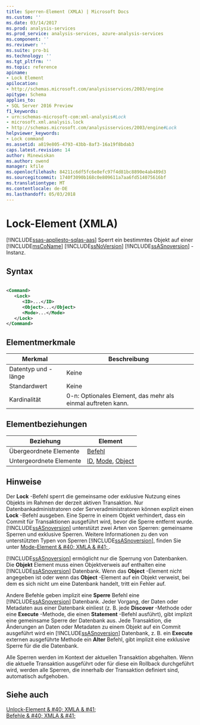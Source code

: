 ```yaml
---
title: Sperren-Element (XMLA) | Microsoft Docs
ms.custom: ''
ms.date: 03/14/2017
ms.prod: analysis-services
ms.prod_service: analysis-services, azure-analysis-services
ms.component: ''
ms.reviewer: ''
ms.suite: pro-bi
ms.technology: ''
ms.tgt_pltfrm: ''
ms.topic: reference
apiname:
- Lock Element
apilocation:
- http://schemas.microsoft.com/analysisservices/2003/engine
apitype: Schema
applies_to:
- SQL Server 2016 Preview
f1_keywords:
- urn:schemas-microsoft-com:xml-analysis#Lock
- microsoft.xml.analysis.lock
- http://schemas.microsoft.com/analysisservices/2003/engine#Lock
helpviewer_keywords:
- Lock command
ms.assetid: a819e805-4793-43bb-8af3-16a19f8bdab3
caps.latest.revision: 14
author: Minewiskan
ms.author: owend
manager: kfile
ms.openlocfilehash: 84211c6df5fc6e8efc97f4d81bc8890e4ab489d3
ms.sourcegitcommit: 1740f3090b168c0e809611a7aa6fd514075616bf
ms.translationtype: MT
ms.contentlocale: de-DE
ms.lasthandoff: 05/03/2018
---
```

# <a name="lock-element-xmla"></a>Lock-Element (XMLA)
[!INCLUDE[ssas-appliesto-sqlas-aas](../../../includes/ssas-appliesto-sqlas-aas.md)]
  Sperrt ein bestimmtes Objekt auf einer [!INCLUDE[msCoName](../../../includes/msconame-md.md)] [!INCLUDE[ssNoVersion](../../../includes/ssnoversion-md.md)] [!INCLUDE[ssASnoversion](../../../includes/ssasnoversion-md.md)] -Instanz.  
  
## <a name="syntax"></a>Syntax  
  
```xml  
  
<Command>  
   <Lock>  
      <ID>...</ID>  
      <Object>...</Object>  
      <Mode>...</Mode>  
   </Lock>  
</Command>  
```  
  
## <a name="element-characteristics"></a>Elementmerkmale  
  
|Merkmal|Beschreibung|  
|--------------------|-----------------|  
|Datentyp und -länge|Keine|  
|Standardwert|Keine|  
|Kardinalität|0-n: Optionales Element, das mehr als einmal auftreten kann.|  
  
## <a name="element-relationships"></a>Elementbeziehungen  
  
|Beziehung|Element|  
|------------------|-------------|  
|Übergeordnete Elemente|[Befehl](../../../analysis-services/xmla/xml-elements-properties/command-element-xmla.md)|  
|Untergeordnete Elemente|[ID](../../../analysis-services/xmla/xml-elements-properties/id-element-xmla.md), [Mode](../../../analysis-services/xmla/xml-elements-properties/mode-element-xmla.md), [Object](../../../analysis-services/xmla/xml-elements-properties/object-element-xmla.md)|  
  
## <a name="remarks"></a>Hinweise  
 Der **Lock** -Befehl sperrt die gemeinsame oder exklusive Nutzung eines Objekts im Rahmen der derzeit aktiven Transaktion. Nur Datenbankadministratoren oder Serveradministratoren können explizit einen **Lock** -Befehl ausgeben. Eine Sperre in einem Objekt verhindert, dass ein Commit für Transaktionen ausgeführt wird, bevor die Sperre entfernt wurde. [!INCLUDE[ssASnoversion](../../../includes/ssasnoversion-md.md)] unterstützt zwei Arten von Sperren: gemeinsame Sperren und exklusive Sperren. Weitere Informationen zu den von unterstützten Typen von Sperren [!INCLUDE[ssASnoversion](../../../includes/ssasnoversion-md.md)], finden Sie unter [Mode-Element & #40; XMLA & #41; ](../../../analysis-services/xmla/xml-elements-properties/mode-element-xmla.md).  
  
 [!INCLUDE[ssASnoversion](../../../includes/ssasnoversion-md.md)] ermöglicht nur die Sperrung von Datenbanken. Die **Objekt** Element muss einen Objektverweis auf enthalten eine [!INCLUDE[ssASnoversion](../../../includes/ssasnoversion-md.md)] Datenbank. Wenn das **Object** -Element nicht angegeben ist oder wenn das **Object** -Element auf ein Objekt verweist, bei dem es sich nicht um eine Datenbank handelt, tritt ein Fehler auf.  
  
 Andere Befehle geben implizit eine **Sperre** Befehl eine [!INCLUDE[ssASnoversion](../../../includes/ssasnoversion-md.md)] Datenbank. Jeder Vorgang, der Daten oder Metadaten aus einer Datenbank einliest (z. B. jede **Discover** -Methode oder eine **Execute** -Methode, die einen **Statement** -Befehl ausführt), gibt implizit eine gemeinsame Sperre der Datenbank aus. Jede Transaktion, die Änderungen an Daten oder Metadaten zu einem Objekt auf ein Commit ausgeführt wird ein [!INCLUDE[ssASnoversion](../../../includes/ssasnoversion-md.md)] Datenbank, z. B. ein **Execute** externen ausgeführte Methode ein **Alter** Befehl, gibt implizit eine exklusive Sperre für die die Datenbank.  
  
 Alle Sperren werden im Kontext der aktuellen Transaktion abgehalten. Wenn die aktuelle Transaktion ausgeführt oder für diese ein Rollback durchgeführt wird, werden alle Sperren, die innerhalb der Transaktion definiert sind, automatisch aufgehoben.  
  
## <a name="see-also"></a>Siehe auch  
 [Unlock-Element & #40; XMLA & #41;](../../../analysis-services/xmla/xml-elements-commands/unlock-element-xmla.md)   
 [Befehle & #40; XMLA & #41;](../../../analysis-services/xmla/xml-elements-commands/xml-elements-commands.md)  
  
  

